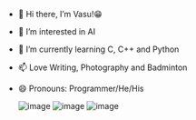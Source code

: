 - 👋 Hi there, I’m Vasu!😁  
- 👀 I’m interested in AI
- 🌱 I’m currently learning C, C++ and Python
- 📫 Love Writing, Photography and Badminton
- 😄 Pronouns: Programmer/He/His

  ![image](https://user-images.githubusercontent.com/121359706/209473344-802581b8-b3fa-46b2-b765-03bf01b68eb9.png) ![image](https://user-images.githubusercontent.com/121359706/209473566-4e31c6d8-c472-4301-839a-b2f46dc19464.png) ![image](https://user-images.githubusercontent.com/121359706/209473578-d6a30e92-0c19-406c-95fd-14e8abf9f0e5.png)






<!---
vasu1839/vasu1839 is a ✨ special ✨ repository because its `README.md` (this file) appears on your GitHub profile.
You can click the Preview link to take a look at your changes.
--->
